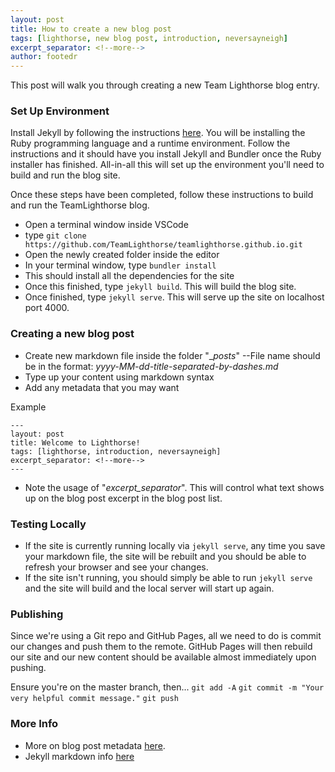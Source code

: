```yaml
---
layout: post
title: How to create a new blog post
tags: [lighthorse, new blog post, introduction, neversayneigh]
excerpt_separator: <!--more-->
author: footedr
---
```


This post will walk you through creating a new Team Lighthorse blog entry.

<!--more-->

### Set Up Environment

Install Jekyll by following the instructions [here](https://jekyllrb.com/docs/installation/windows/). You will be installing the Ruby programming language and a runtime environment. Follow the instructions and it should have you install Jekyll and Bundler once the Ruby installer has finished. All-in-all this will set up the environment you'll need to build and run the blog site.

Once these steps have been completed, follow these instructions to build and run the TeamLighthorse blog.

- Open a terminal window inside VSCode
- type `git clone https://github.com/TeamLighthorse/teamlighthorse.github.io.git`
- Open the newly created folder inside the editor
- In your terminal window, type `bundler install`
- This should install all the dependencies for the site
- Once this finished, type `jekyll build`. This will build the blog site.
- Once finished, type `jekyll serve`. This will serve up the site on localhost port 4000.

### Creating a new blog post
- Create new markdown file inside the folder "__posts_"
--File name should be in the format: _yyyy-MM-dd-title-separated-by-dashes.md_
- Type up your content using markdown syntax
- Add any metadata that you may want

Example
```
---
layout: post
title: Welcome to Lighthorse!
tags: [lighthorse, introduction, neversayneigh]
excerpt_separator: <!--more-->
---
```
- Note the usage of "_excerpt_separator_". This will control what text shows up on the blog post excerpt in the blog post list.

### Testing Locally
- If the site is currently running locally via `jekyll serve`, any time you save your markdown file, the site will be rebuilt and you should be able to refresh your browser and see your changes.
- If the site isn't running, you should simply be able to run `jekyll serve` and the site will build and the local server will start up again.

### Publishing
Since we're using a Git repo and GitHub Pages, all we need to do is commit our changes and push them to the remote. GitHub Pages will then rebuild our site and our new content should be available almost immediately upon pushing.

Ensure you're on the master branch, then...
`git add -A`
`git commit -m "Your very helpful commit message."`
`git push`

### More Info
- More on blog post metadata [here](http://jovandeginste.github.io/2016/05/18/add-metadata-tags-to-jekyll-blog-posts.html).
- Jekyll markdown info [here](https://www.markdownguide.org/tools/jekyll/)